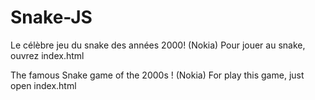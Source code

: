 # Snake-JS
Le célèbre jeu du snake des années 2000! (Nokia)
Pour jouer au snake, ouvrez index.html

The famous Snake game of the 2000s ! (Nokia)
For play this game, just open index.html